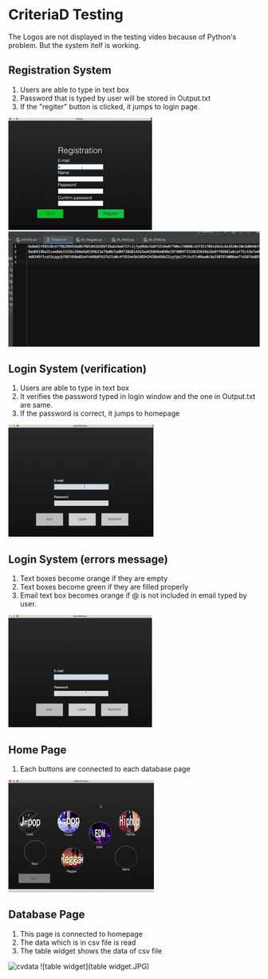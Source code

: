 # CriteriaD Testing #
The Logos are not displayed in the testing video because of Python's problem.
But the system itelf is working.

## Registration System ##
1. Users are able to type in text box
1. Password that is typed by user will be stored in Output.txt
1. If the "regiter" button is clicked, it jumps to login page.

![regitrationtest](Registration.gif)
![regiteroutput](Registration_output.JPG)

## Login System (verification) ##
1. Users are able to type in text box
1. It verifies the password typed in login window and the one in Output.txt are same.
1. If the password is correct, it jumps to homepage

![logintest](login.gif)

## Login System (errors message) ##
1. Text boxes become orange if they are empty
1. Text boxes become green if they are filled properly
1. Email text box becomes orange if @ is not included in email typed by user.

![loginerror](loginver.gif)

## Home Page ##
1. Each buttons are connected to each database page

![homepage](homepage.gif)

## Database Page ##
1. This page is connected to homepage
1. The data which is in csv file is read
1. The table widget shows the data of csv file

![cvdata](cvdata.JPG)
![table widget](table widget.JPG)

